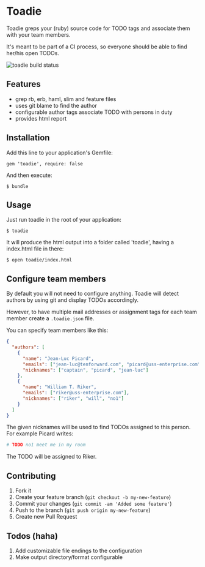 # Toadie

Toadie greps your (ruby) source code for TODO tags and associate them with your team members.

It's meant to be part of a CI process, so everyone should be able to find her/his open TODOs.

![toadie build status][1]

 [1]:http://travis-ci.org/xijo/toadie.png

## Features

 - grep rb, erb, haml, slim and feature files
 - uses git blame to find the author
 - configurable author tags associate TODO with persons in duty
 - provides html report

## Installation

Add this line to your application's Gemfile:

    gem 'toadie', require: false

And then execute:

    $ bundle

## Usage

Just run toadie in the root of your application:

    $ toadie

It will produce the html output into a folder called 'toadie', having a index.html file in there:

    $ open toadie/index.html

## Configure team members

By default you will not need to configure anything. Toadie will detect authors by using git and display TODOs accordingly.

However, to have multiple mail addresses or assignment tags for each team member create a `.toadie.json` file.

You can specify team members like this:

```json
{
  "authors": [
    {
      "name": "Jean-Luc Picard",
      "emails": ["jean-luc@tenforward.com", "picard@uss-enterprise.com"],
      "nicknames": ["captain", "picard", "jean-luc"]
    },
    {
      "name": "William T. Riker",
      "emails": ["riker@uss-enterprise.com"],
      "nicknames": ["riker", "will", "no1"]
    }
  ]
}
```

The given nicknames will be used to find TODOs assigned to this person. For example Picard writes:

```ruby
# TODO no1 meet me in my room
```

The TODO will be assigned to Riker.


## Contributing

1. Fork it
2. Create your feature branch (`git checkout -b my-new-feature`)
3. Commit your changes (`git commit -am 'Added some feature'`)
4. Push to the branch (`git push origin my-new-feature`)
5. Create new Pull Request

## Todos (haha)

1. Add customizable file endings to the configuration
2. Make output directory/format configurable
